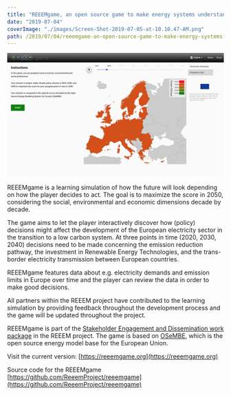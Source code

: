 ```yaml
---
title: "REEEMgame, an open source game to make energy systems understandable"
date: "2019-07-04"
coverImage: "./images/Screen-Shot-2019-07-05-at-10.10.47-AM.png"
path: /2019/07/04/reeemgame-an-open-source-game-to-make-energy-systems-understandable/
---
```


![REEEMgame screenshot](./images/Screen-Shot-2019-07-05-at-10.10.47-AM.png)

REEEMgame is a learning simulation of how the future will look depending on how the player decides to act. The goal is to maximize the score in 2050, considering the social, environmental and economic dimensions decade by decade.

The game aims to let the player interactively discover how (policy) decisions might affect the development of the European electricity sector in the transition to a low carbon system. At three points in time (2020, 2030, 2040) decisions need to be made concerning the emission reduction pathway, the investment in Renewable Energy Technologies, and the trans-border electricity transmission between European countries.

REEEMgame features data about e.g. electricity demands and emission limits in Europe over time and the player can review the data in order to make good decisions.

All partners within the REEEM project have contributed to the learning simulation by providing feedback throughout the development process and the game will be updated throughout the project.

REEEMgame is part of the [Stakeholder Engagement and Dissemination work package](/work-packages/) in the REEEM project. The game is based on [OSeMBE](http://www.osemosys.org/osembe.html), which is the open source energy model base for the European Union.

Visit the current version: [https://reeemgame.org](https://reeemgame.org)

Source code for the REEEMgame [https://github.com/ReeemProject/reeemgame](https://github.com/ReeemProject/reeemgame)
